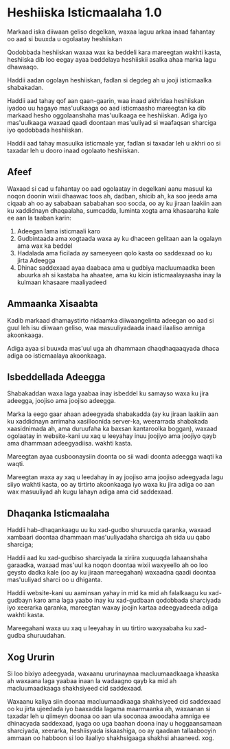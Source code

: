 # Heshiiska Isticmaalaha 1.0

Markaad iska diiwaan geliso degelkan, waxaa laguu arkaa inaad fahantay oo aad si buuxda u ogolaatay heshiiskan

Qodobbada heshiiskan waxaa wax ka beddeli kara mareegtan wakhti kasta, heshiiska dib loo eegay ayaa beddelaya heshiiskii asalka ahaa marka lagu dhawaaqo.

Haddii aadan ogolayn heshiiskan, fadlan si degdeg ah u jooji isticmaalka shabakadan.

Haddii aad tahay qof aan qaan-gaarin, waa inaad akhridaa heshiiskan iyadoo uu hagayo mas'uulkaaga oo aad isticmaasho mareegtan ka dib markaad hesho oggolaanshaha mas'uulkaaga ee heshiiskan. Adiga iyo mas'uulkaaga waxaad qaadi doontaan mas'uuliyad si waafaqsan sharciga iyo qodobbada heshiiskan.

Haddii aad tahay masuulka isticmaale yar, fadlan si taxadar leh u akhri oo si taxadar leh u dooro inaad ogolaato heshiiskan.

## Afeef

Waxaad si cad u fahantay oo aad ogolaatay in degelkani aanu masuul ka noqon doonin wixii dhaawac toos ah, dadban, shicib ah, ka soo jeeda ama ciqaab ah oo ay sababaan sababahan soo socda, oo ay ku jiraan laakiin aan ku xaddidnayn dhaqaalaha, sumcadda, luminta xogta ama khasaaraha kale ee aan la taaban karin:

1. Adeegan lama isticmaali karo
1. Gudbintaada ama xogtaada waxa ay ku dhaceen gelitaan aan la ogalayn ama wax ka beddel
1. Hadalada ama ficilada ay sameeyeen qolo kasta oo saddexaad oo ku jirta Adeegga
1. Dhinac saddexaad ayaa daabaca ama u gudbiya macluumaadka been abuurka ah si kastaba ha ahaatee, ama ku kicin isticmaalayaasha inay la kulmaan khasaare maaliyadeed

## Ammaanka Xisaabta

Kadib markaad dhamaystirto nidaamka diiwaangelinta adeegan oo aad si guul leh isu diiwaan geliso, waa masuuliyadaada inaad ilaaliso amniga akoonkaaga.

Adiga ayaa si buuxda mas'uul uga ah dhammaan dhaqdhaqaaqyada dhaca adiga oo isticmaalaya akoonkaaga.

## Isbeddellada Adeegga

Shabakaddan waxa laga yaabaa inay isbeddel ku samayso waxa ku jira adeegga, joojiso ama joojiso adeegga.

Marka la eego gaar ahaan adeegyada shabakadda (ay ku jiraan laakiin aan ku xaddidnayn arrimaha xasilloonida server-ka, weerarrada shabakada xaasidnimada ah, ama duruufaha ka baxsan kantaroolka boggan), waxaad ogolaatay in website-kani uu xaq u leeyahay inuu joojiyo ama joojiyo qayb ama dhammaan adeegyadiisa. wakhti kasta.

Mareegtan ayaa cusboonaysiin doonta oo sii wadi doonta adeegga waqti ka waqti.

Mareegtan waxa ay xaq u leedahay in ay joojiso ama joojiso adeegyada lagu siiyo wakhti kasta, oo ay tirtirto akoonkaaga iyo waxa ku jira adiga oo aan wax masuuliyad ah kugu lahayn adiga ama cid saddexaad.

## Dhaqanka Isticmaalaha

Haddii hab-dhaqankaagu uu ku xad-gudbo shuruucda qaranka, waxaad xambaari doontaa dhammaan mas'uuliyadaha sharciga ah sida uu qabo sharciga;

Haddii aad ku xad-gudbiso sharciyada la xiriira xuquuqda lahaanshaha garaadka, waxaad mas'uul ka noqon doontaa wixii waxyeello ah oo loo geysto dadka kale (oo ay ku jiraan mareegahan) waxaadna qaadi doontaa mas'uuliyad sharci oo u dhiganta.

Haddii website-kani uu aaminsan yahay in mid ka mid ah falalkaagu ku xad-gudbayn karo ama laga yaabo inay ku xad-gudbaan qodobbada sharciyada iyo xeerarka qaranka, mareegtan waxay joojin kartaa adeegyadeeda adiga wakhti kasta.

Mareegahani waxa uu xaq u leeyahay in uu tirtiro waxyaabaha ku xad-gudba shuruudahan.

## Xog Ururin

Si loo bixiyo adeegyada, waxaanu ururinaynaa macluumaadkaaga khaaska ah waxaana laga yaabaa inaan la wadaagno qayb ka mid ah macluumaadkaaga shakhsiyeed cid saddexaad.

Waxaanu kaliya siin doonaa macluumaadkaaga shakhsiyeed cid saddexaad oo ku jirta ujeedada iyo baaxadda lagama maarmaanka ah, waxaanan si taxadar leh u qiimeyn doonaa oo aan ula soconaa awoodaha amniga ee dhinacyada saddexaad, iyaga oo uga baahan doona inay u hoggaansamaan sharciyada, xeerarka, heshiisyada iskaashiga, oo ay qaadaan tallaabooyin ammaan oo habboon si loo ilaaliyo shakhsigaaga shakhsi ahaaneed. xog.
